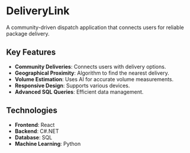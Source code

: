 # DeliveryLink

A community-driven dispatch application that connects users for reliable package delivery.

## Key Features

- **Community Deliveries**: Connects users with delivery options.
- **Geographical Proximity**: Algorithm to find the nearest delivery.
- **Volume Estimation**: Uses AI for accurate volume measurements.
- **Responsive Design**: Supports various devices.
- **Advanced SQL Queries**: Efficient data management.

## Technologies

- **Frontend**: React
- **Backend**: C#.NET
- **Database**: SQL
- **Machine Learning**: Python
